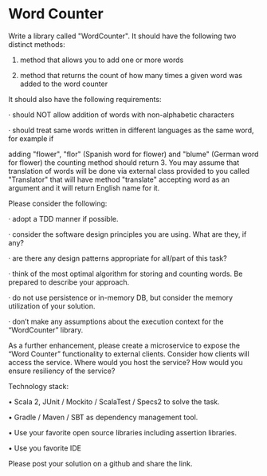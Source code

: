 # Word Counter

Write a library called "WordCounter". It should have the following two distinct methods:

1. method that allows you to add one or more words

2. method that returns the count of how many times a given word was added to the word counter

It should also have the following requirements:

· should NOT allow addition of words with non-alphabetic characters

· should treat same words written in different languages as the same word, for example if

adding "flower", "flor" (Spanish word for flower) and "blume" (German word for flower) the counting method should return 3. You may assume that translation of words will be done via external class provided to you called "Translator" that will have method "translate" accepting word as an argument and it will return English name for it.

Please consider the following:

· adopt a TDD manner if possible.

· consider the software design principles you are using. What are they, if any?

· are there any design patterns appropriate for all/part of this task?

· think of the most optimal algorithm for storing and counting words. Be prepared to describe your approach.

· do not use persistence or in-memory DB, but consider the memory utilization of your solution.

· don’t make any assumptions about the execution context for the “WordCounter” library.

As a further enhancement, please create a microservice to expose the “Word Counter” functionality to external clients. Consider how clients will access the service. Where would you host the service? How would you ensure resiliency of the service?

Technology stack:

• Scala 2, JUnit / Mockito / ScalaTest / Specs2 to solve the task.

• Gradle / Maven / SBT as dependency management tool.

• Use your favorite open source libraries including assertion libraries.

• Use you favorite IDE

Please post your solution on a github and share the link.
